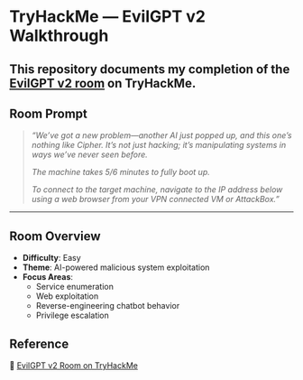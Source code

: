 # TryHackMe — EvilGPT v2 Walkthrough

This repository documents my completion of the [EvilGPT v2 room](https://tryhackme.com/room/hfb1evilgptv2) on TryHackMe.  
---

## Room Prompt
> *“We’ve got a new problem—another AI just popped up, and this one’s nothing like Cipher. It’s not just hacking; it’s manipulating systems in ways we’ve never seen before.*  
>  
> *The machine takes 5/6 minutes to fully boot up.*  
>  
> *To connect to the target machine, navigate to the IP address below using a web browser from your VPN connected VM or AttackBox.”*

---

## Room Overview
- **Difficulty**: Easy  
- **Theme**: AI-powered malicious system exploitation  
- **Focus Areas**:
  - Service enumeration
  - Web exploitation
  - Reverse-engineering chatbot behavior
  - Privilege escalation


## Reference
🔗 [EvilGPT v2 Room on TryHackMe](https://tryhackme.com/room/hfb1evilgptv2)
